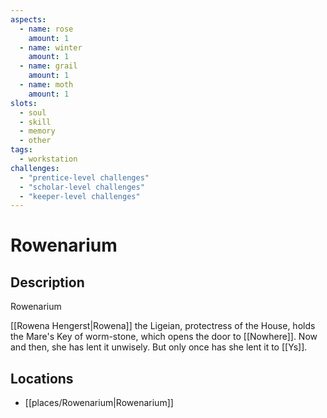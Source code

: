 ```yaml
---
aspects: 
  - name: rose
    amount: 1
  - name: winter
    amount: 1
  - name: grail
    amount: 1
  - name: moth
    amount: 1
slots:
  - soul
  - skill
  - memory
  - other
tags:
  - workstation
challenges:
  - "prentice-level challenges"
  - "scholar-level challenges"
  - "keeper-level challenges"
---
```


# Rowenarium

## Description
Rowenarium

[[Rowena Hengerst|Rowena]] the Ligeian, protectress of the House, holds the Mare's Key of worm-stone, which opens the door to [[Nowhere]]. Now and then, she has lent it unwisely. But only once has she lent it to [[Ys]].
## Locations
- [[places/Rowenarium|Rowenarium]]